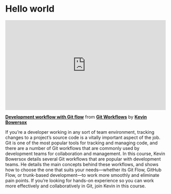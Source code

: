 <h1>Hello world</h1>

<div style="position:relative;height:0;padding-bottom:56.25%"><iframe width="640" height="360" src="https://www.linkedin.com/learning/embed/git-workflows/development-workflow-with-git-flow?autoplay=false&claim=AQGiWATM_f4HgAAAAZG9VgiQy1epFZOId3joCHpzOX6-7HsxFqLLAdrkDt6f3yHSUxxEo0UroeNRylpoEvLATxtBsKy2DtlI6VXIDZEuzEWfArycTAg0yK7n8zOcZRylTmtD5SrWS8IefChA-Oo522SXMHrtNJ8LEyxygk_0lLM7HcM-eYXXnz9LXeb488vu_PD1oHhLKcf9XwgIBqIjYP5DsuiMulvGrN5aYfOclDeP3NCFtM36Im0Eo8rPFYzFbUdf_qhcQGFfce6OQkewIdvPAdAADGE4cw6UA7GZ_j8SYAh_Dc-tEIYddZusQ-GxUURF-1o7YngQENG0jl6GP8dfgGDGXYF5OAErlCsaCjsPQcEv_uej_FGyHZ8jQx34DDyFIGz6QZFf0ljexP8bGVaqRrunsKnY2Bag5Zwqs93hV5bHh5iittRsJcZPAv2e-236T0oVDpGdqe7xZWT0N7-d0AXZYRZatynAVR0Fx0vF1a78dvRQ8ZrCk3QZRAP7ohX7Jk21L04r9GNXrKuRr2muDKSeZl2W7uDZyi_MKQbra5xME08zOXHVLxFh1gMD_yYjY-1k3qrezs6qFrBHFutjUhJ7CeiTy5MRNXyRy2g4fKkaX6lNsLUXj41SXu6FXp6z_mutmk_2uuY6zQpwuQrVF8WAvWBRQeUajHT_1MnycTje6QUBjXAfgAIiOUmyKLz-my-pYsArDkpz6Ut8ZiLMqpTZzCHpH6rtoUod8QY-P_NP_VGLdR02_bj6taKB-BMR7kM8HkZLI44tcrklAQtu3-IMs5VOeSFFm95oyKb5kSBzAZlzET8QH4XP8WQKf7c_7f0SkdgkT1px1kUlVCNoYbIxEDpzmvoQhrkrS5B0uSczdgvDSMtHPXn95qsB4mTrs0zxsw8f6E2QvHDTl3hqoDMFDRfayce6wSFOwdt2UwtL1GKF4fo6r4uPqT2NNgUoSvlt4pdYqvoDmtSL_akTeGlecGvyWOT0x9e4xU2OYRIotlKXZ_m5wxcnbKKe1XHsd_LBykgTdqnCj3CLDjgsU-OSAvU-67em9quHIjirq_hrtbenPKWOthEvgdyjo0AcqgfZx4TIVNu3lnEMMrjFGQNP6KVPlm-8f4ki1iOtEbYyWXRu9-YQqB2i_KR0CZsvsUW88c6xc1kHkvtR9vdKAt02E6BxuVUtdmEYEVVbZmf58ukyaaWrY_9gb499" mozallowfullscreen="true" webkitallowfullscreen="true" allowfullscreen="true" frameborder="0" style="position:absolute;width:100%;height:100%;left:0"></iframe></div><p><strong><a href="https://www.linkedin.com/learning/git-workflows/development-workflow-with-git-flow?trk=embed_lil">Development workflow with Git flow</a></strong> from <strong><a href="https://www.linkedin.com/learning/git-workflows?trk=embed_lil">Git Workflows</a></strong> by <strong><a href="https://www.linkedin.com/learning/instructors/kevin-bowersox?trk=embed_lil">Kevin Bowersox</a></strong></p>

If you’re a developer working in any sort of team environment, tracking changes to a project’s source code is a vitally important aspect of the job. Git is one of the most popular tools for tracking and managing code, and there are a number of Git workflows that are commonly used by development teams for collaboration and management. In this course, Kevin Bowersox details several Git workflows that are popular with development teams. He details the main concepts behind these workflows, and shows how to choose the one that suits your needs—whether its Git Flow, GitHub Flow, or trunk-based development—to work more smoothly and eliminate pain points. If you’re looking for hands-on experience so you can work more effectively and collaboratively in Git, join Kevin in this course.
